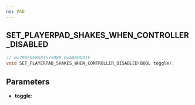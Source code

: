 ```yaml
---
ns: PAD
---
```

## SET_PLAYERPAD_SHAKES_WHEN_CONTROLLER_DISABLED

```c
// 0x798FDEB5B1575088 0xA86BD91F
void SET_PLAYERPAD_SHAKES_WHEN_CONTROLLER_DISABLED(BOOL toggle);
```


## Parameters
* **toggle**: 

